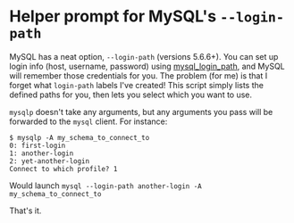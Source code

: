 Helper prompt for MySQL's `--login-path`
===

MySQL has a neat option, `--login-path` (versions 5.6.6+). You can set up login info (host, username, password) using [mysql_login_path][1], and MySQL will remember those credentials for you. The problem (for me) is that I forget what `login-path` labels I've created! This script simply lists the defined paths for you, then lets you select which you want to use.

`mysqlp` doesn't take any arguments, but any arguments you pass will be forwarded to the `mysql` client. For instance:

    $ mysqlp -A my_schema_to_connect_to
    0: first-login
    1: another-login
    2: yet-another-login
    Connect to which profile? 1

Would launch `mysql --login-path another-login -A my_schema_to_connect_to`

That's it.

[1]: https://dev.mysql.com/doc/refman/5.6/en/mysql-config-editor.html
